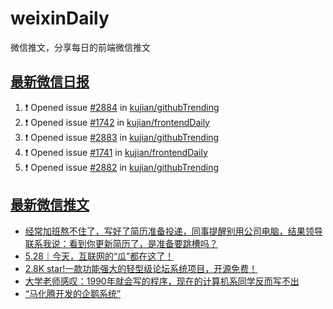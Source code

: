 # weixinDaily
微信推文，分享每日的前端微信推文

## [最新微信日报](https://github.com/kujian/weixinDaily/issues)

<!--START_SECTION:activity-->
1. ❗ Opened issue [#2884](https://github.com/kujian/githubTrending/issues/2884) in [kujian/githubTrending](https://github.com/kujian/githubTrending)
2. ❗ Opened issue [#1742](https://github.com/kujian/frontendDaily/issues/1742) in [kujian/frontendDaily](https://github.com/kujian/frontendDaily)
3. ❗ Opened issue [#2883](https://github.com/kujian/githubTrending/issues/2883) in [kujian/githubTrending](https://github.com/kujian/githubTrending)
4. ❗ Opened issue [#1741](https://github.com/kujian/frontendDaily/issues/1741) in [kujian/frontendDaily](https://github.com/kujian/frontendDaily)
5. ❗ Opened issue [#2882](https://github.com/kujian/githubTrending/issues/2882) in [kujian/githubTrending](https://github.com/kujian/githubTrending)
<!--END_SECTION:activity-->


## [最新微信推文](https://weixin.qdkfweb.cn/)

<!-- BLOG-POST-LIST:START -->
- [经常加班熬不住了，写好了简历准备投递，同事提醒别用公司电脑，结果领导联系我说：看到你更新简历了，是准备要跳槽吗？](https://weixin.qdkfweb.cn/48427.html)
- [5.28｜今天，互联网的“瓜”都在这了！](https://weixin.qdkfweb.cn/48436.html)
- [2.8K star!一款功能强大的轻型级论坛系统项目，开源免费！](https://weixin.qdkfweb.cn/48450.html)
- [大学老师感叹：1990年就会写的程序，现在的计算机系同学反而写不出](https://weixin.qdkfweb.cn/48453.html)
- [“马化腾开发的企鹅系统”](https://weixin.qdkfweb.cn/48454.html)
<!-- BLOG-POST-LIST:END -->